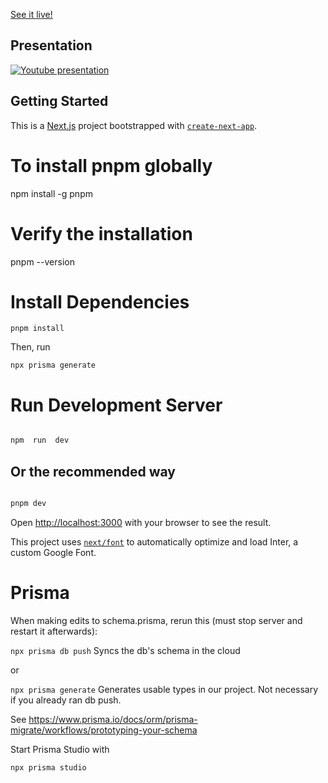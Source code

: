
[See it live!](https://swisshacks2024.vercel.app/)  

## Presentation
[![Youtube presentation](https://img.youtube.com/vi/Px1rdv2ye8E/0.jpg)](https://www.youtube.com/watch?v=Px1rdv2ye8E)


## Getting Started

This is a [Next.js](https://nextjs.org/) project bootstrapped with [`create-next-app`](https://github.com/vercel/next.js/tree/canary/packages/create-next-app).

# To install pnpm globally

npm install -g pnpm

# Verify the installation

pnpm --version

# Install Dependencies

```pnpm install```

Then, run

```npx prisma generate```

  
# Run Development Server

```bash

npm  run  dev

```

## Or the recommended way
```bash

pnpm dev

```

Open [http://localhost:3000](http://localhost:3000) with your browser to see the result.  

This project uses [`next/font`](https://nextjs.org/docs/basic-features/font-optimization) to automatically optimize and load Inter, a custom Google Font.

# Prisma

When making edits to schema.prisma, rerun this (must stop server and restart it afterwards):

```npx prisma db push``` Syncs the db's schema in the cloud

or

```npx prisma generate``` Generates usable types in our project. Not necessary if you already ran db push.

See https://www.prisma.io/docs/orm/prisma-migrate/workflows/prototyping-your-schema


Start Prisma Studio with

```npx prisma studio```
